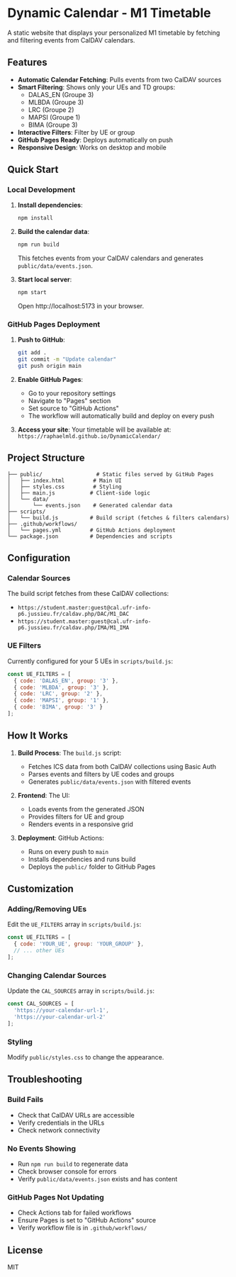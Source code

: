 # Dynamic Calendar - M1 Timetable

A static website that displays your personalized M1 timetable by fetching and filtering events from CalDAV calendars.

## Features

- **Automatic Calendar Fetching**: Pulls events from two CalDAV sources
- **Smart Filtering**: Shows only your UEs and TD groups:
  - DALAS_EN (Groupe 3)
  - MLBDA (Groupe 3) 
  - LRC (Groupe 2)
  - MAPSI (Groupe 1)
  - BIMA (Groupe 3)
- **Interactive Filters**: Filter by UE or group
- **GitHub Pages Ready**: Deploys automatically on push
- **Responsive Design**: Works on desktop and mobile

## Quick Start

### Local Development

1. **Install dependencies**:
   ```bash
   npm install
   ```

2. **Build the calendar data**:
   ```bash
   npm run build
   ```
   This fetches events from your CalDAV calendars and generates `public/data/events.json`.

3. **Start local server**:
   ```bash
   npm start
   ```
   Open http://localhost:5173 in your browser.

### GitHub Pages Deployment

1. **Push to GitHub**:
   ```bash
   git add .
   git commit -m "Update calendar"
   git push origin main
   ```

2. **Enable GitHub Pages**:
   - Go to your repository settings
   - Navigate to "Pages" section
   - Set source to "GitHub Actions"
   - The workflow will automatically build and deploy on every push

3. **Access your site**:
   Your timetable will be available at:
   `https://raphaelmld.github.io/DynamicCalendar/`

## Project Structure

```
├── public/                 # Static files served by GitHub Pages
│   ├── index.html         # Main UI
│   ├── styles.css         # Styling
│   ├── main.js           # Client-side logic
│   └── data/
│       └── events.json    # Generated calendar data
├── scripts/
│   └── build.js          # Build script (fetches & filters calendars)
├── .github/workflows/
│   └── pages.yml         # GitHub Actions deployment
└── package.json          # Dependencies and scripts
```

## Configuration

### Calendar Sources
The build script fetches from these CalDAV collections:
- `https://student.master:guest@cal.ufr-info-p6.jussieu.fr/caldav.php/DAC/M1_DAC`
- `https://student.master:guest@cal.ufr-info-p6.jussieu.fr/caldav.php/IMA/M1_IMA`

### UE Filters
Currently configured for your 5 UEs in `scripts/build.js`:
```javascript
const UE_FILTERS = [
  { code: 'DALAS_EN', group: '3' },
  { code: 'MLBDA', group: '3' },
  { code: 'LRC', group: '2' },
  { code: 'MAPSI', group: '1' },
  { code: 'BIMA', group: '3' }
];
```

## How It Works

1. **Build Process**: The `build.js` script:
   - Fetches ICS data from both CalDAV collections using Basic Auth
   - Parses events and filters by UE codes and groups
   - Generates `public/data/events.json` with filtered events

2. **Frontend**: The UI:
   - Loads events from the generated JSON
   - Provides filters for UE and group
   - Renders events in a responsive grid

3. **Deployment**: GitHub Actions:
   - Runs on every push to `main`
   - Installs dependencies and runs build
   - Deploys the `public/` folder to GitHub Pages

## Customization

### Adding/Removing UEs
Edit the `UE_FILTERS` array in `scripts/build.js`:

```javascript
const UE_FILTERS = [
  { code: 'YOUR_UE', group: 'YOUR_GROUP' },
  // ... other UEs
];
```

### Changing Calendar Sources
Update the `CAL_SOURCES` array in `scripts/build.js`:

```javascript
const CAL_SOURCES = [
  'https://your-calendar-url-1',
  'https://your-calendar-url-2'
];
```

### Styling
Modify `public/styles.css` to change the appearance.

## Troubleshooting

### Build Fails
- Check that CalDAV URLs are accessible
- Verify credentials in the URLs
- Check network connectivity

### No Events Showing
- Run `npm run build` to regenerate data
- Check browser console for errors
- Verify `public/data/events.json` exists and has content

### GitHub Pages Not Updating
- Check Actions tab for failed workflows
- Ensure Pages is set to "GitHub Actions" source
- Verify workflow file is in `.github/workflows/`

## License

MIT
